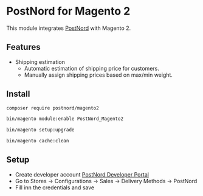# PostNord for Magento 2

This module integrates [PostNord](https://postnord.no) with Magento 2.

## Features

- Shipping estimation
    - Automatic estimation of shipping price for customers.
    - Manually assign shipping prices based on max/min weight.
    
## Install

```bash 
composer require postnord/magento2

bin/magento module:enable PostNord_Magento2

bin/magento setup:upgrade

bin/magento cache:clean
```

## Setup

- Create developer account [PostNord Developer Portal](https://developer.postnord.no/)
- Go to Stores -> Configurations -> Sales -> Delivery Methods -> PostNord
- Fill inn the credentials and save
